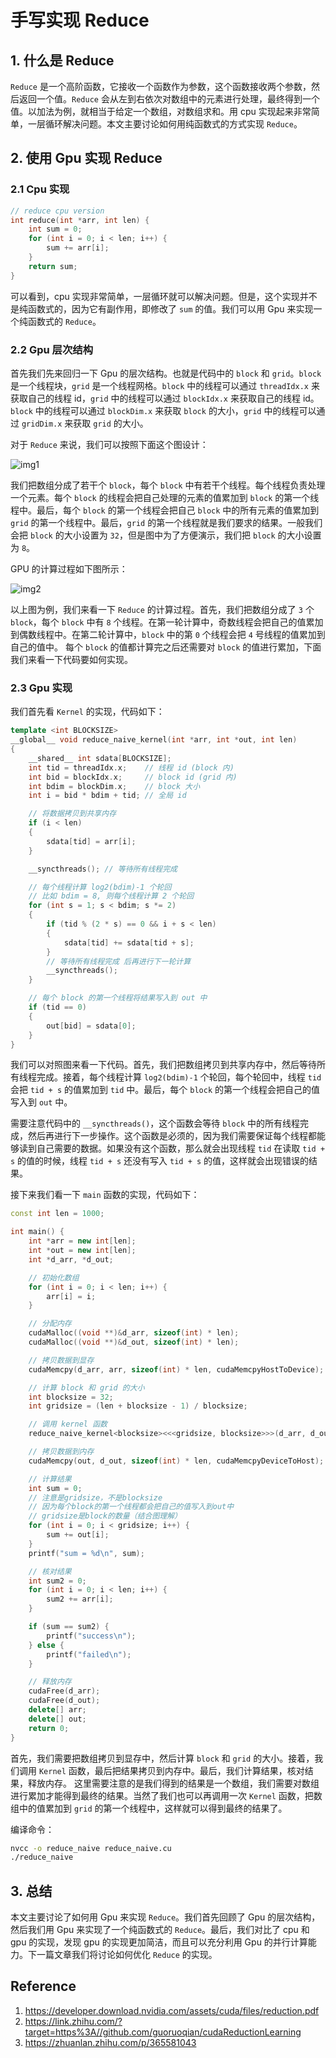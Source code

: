 # 手写实现 Reduce

## 1. 什么是 Reduce

`Reduce` 是一个高阶函数，它接收一个函数作为参数，这个函数接收两个参数，然后返回一个值。`Reduce` 会从左到右依次对数组中的元素进行处理，最终得到一个值。以加法为例，就相当于给定一个数组，对数组求和。用 cpu 实现起来非常简单，一层循环解决问题。本文主要讨论如何用纯函数式的方式实现 `Reduce`。



## 2. 使用 Gpu 实现 Reduce

### 2.1 Cpu 实现


```cpp
// reduce cpu version
int reduce(int *arr, int len) {
    int sum = 0;
    for (int i = 0; i < len; i++) {
        sum += arr[i];
    }
    return sum;
}
```

可以看到，cpu 实现非常简单，一层循环就可以解决问题。但是，这个实现并不是纯函数式的，因为它有副作用，即修改了 `sum` 的值。我们可以用 Gpu 来实现一个纯函数式的 `Reduce`。

### 2.2 Gpu 层次结构

首先我们先来回归一下 Gpu 的层次结构。也就是代码中的 `block` 和 `grid`。`block` 是一个线程块，`grid` 是一个线程网格。`block` 中的线程可以通过 `threadIdx.x` 来获取自己的线程 id，`grid` 中的线程可以通过 `blockIdx.x` 来获取自己的线程 id。`block` 中的线程可以通过 `blockDim.x` 来获取 `block` 的大小，`grid` 中的线程可以通过 `gridDim.x` 来获取 `grid` 的大小。

对于 `Reduce` 来说，我们可以按照下面这个图设计：

![img1](./images/1-CUDA层次结构.png)

我们把数组分成了若干个 `block`，每个 `block` 中有若干个线程。每个线程负责处理一个元素。每个 `block` 的线程会把自己处理的元素的值累加到 `block` 的第一个线程中。最后，每个 `block` 的第一个线程会把自己 `block` 中的所有元素的值累加到 `grid` 的第一个线程中。最后，`grid` 的第一个线程就是我们要求的结果。一般我们会把 `block` 的大小设置为 `32`，但是图中为了方便演示，我们把 `block` 的大小设置为 `8`。

GPU 的计算过程如下图所示：

![img2](./images/2-计算原理图.png)

以上图为例，我们来看一下 `Reduce` 的计算过程。首先，我们把数组分成了 `3` 个 `block`，每个 `block` 中有 `8` 个线程。在第一轮计算中，奇数线程会把自己的值累加到偶数线程中。在第二轮计算中，`block` 中的第 `0` 个线程会把 `4` 号线程的值累加到自己的值中。 每个 `block` 的值都计算完之后还需要对 `block` 的值进行累加，下面我们来看一下代码要如何实现。

### 2.3 Gpu 实现

我们首先看 `Kernel` 的实现，代码如下：

```cpp
template <int BLOCKSIZE>
__global__ void reduce_naive_kernel(int *arr, int *out, int len)
{
    __shared__ int sdata[BLOCKSIZE];
    int tid = threadIdx.x;    // 线程 id (block 内)
    int bid = blockIdx.x;     // block id (grid 内)
    int bdim = blockDim.x;    // block 大小
    int i = bid * bdim + tid; // 全局 id

    // 将数据拷贝到共享内存
    if (i < len)
    {
        sdata[tid] = arr[i];
    }

    __syncthreads(); // 等待所有线程完成

    // 每个线程计算 log2(bdim)-1 个轮回
    // 比如 bdim = 8, 则每个线程计算 2 个轮回
    for (int s = 1; s < bdim; s *= 2)
    {
        if (tid % (2 * s) == 0 && i + s < len)
        {
            sdata[tid] += sdata[tid + s];
        }
        // 等待所有线程完成 后再进行下一轮计算
        __syncthreads();
    }

    // 每个 block 的第一个线程将结果写入到 out 中
    if (tid == 0)
    {
        out[bid] = sdata[0];
    }
}
```

我们可以对照图来看一下代码。首先，我们把数组拷贝到共享内存中，然后等待所有线程完成。接着，每个线程计算 `log2(bdim)-1` 个轮回，每个轮回中，线程 `tid` 会把 `tid + s` 的值累加到 `tid` 中。最后，每个 `block` 的第一个线程会把自己的值写入到 `out` 中。

需要注意代码中的 `__syncthreads()`，这个函数会等待 `block` 中的所有线程完成，然后再进行下一步操作。这个函数是必须的，因为我们需要保证每个线程都能够读到自己需要的数据。如果没有这个函数，那么就会出现线程 `tid` 在读取 `tid + s` 的值的时候，线程 `tid + s` 还没有写入 `tid + s` 的值，这样就会出现错误的结果。

接下来我们看一下 `main` 函数的实现，代码如下：

```cpp
const int len = 1000;

int main() {
    int *arr = new int[len];
    int *out = new int[len];
    int *d_arr, *d_out;

    // 初始化数组
    for (int i = 0; i < len; i++) {
        arr[i] = i;
    }

    // 分配内存
    cudaMalloc((void **)&d_arr, sizeof(int) * len);
    cudaMalloc((void **)&d_out, sizeof(int) * len);

    // 拷贝数据到显存
    cudaMemcpy(d_arr, arr, sizeof(int) * len, cudaMemcpyHostToDevice);

    // 计算 block 和 grid 的大小
    int blocksize = 32;
    int gridsize = (len + blocksize - 1) / blocksize;

    // 调用 kernel 函数
    reduce_naive_kernel<blocksize><<<gridsize, blocksize>>>(d_arr, d_out, len);

    // 拷贝数据到内存
    cudaMemcpy(out, d_out, sizeof(int) * len, cudaMemcpyDeviceToHost);

    // 计算结果
    int sum = 0;
    // 注意是gridsize，不是blocksize
    // 因为每个block的第一个线程都会把自己的值写入到out中
    // gridsize是block的数量（结合图理解）
    for (int i = 0; i < gridsize; i++) {
        sum += out[i];
    }
    printf("sum = %d\n", sum);

    // 核对结果
    int sum2 = 0;
    for (int i = 0; i < len; i++) {
        sum2 += arr[i];
    }

    if (sum == sum2) {
        printf("success\n");
    } else {
        printf("failed\n");
    }

    // 释放内存
    cudaFree(d_arr);
    cudaFree(d_out);
    delete[] arr;
    delete[] out;
    return 0;
}
```

首先，我们需要把数组拷贝到显存中，然后计算 `block` 和 `grid` 的大小。接着，我们调用 `Kernel` 函数，最后把结果拷贝到内存中。最后，我们计算结果，核对结果，释放内存。 这里需要注意的是我们得到的结果是一个数组，我们需要对数组进行累加才能得到最终的结果。当然了我们也可以再调用一次 `Kernel` 函数，把数组中的值累加到 `grid` 的第一个线程中，这样就可以得到最终的结果了。

编译命令：

```bash
nvcc -o reduce_naive reduce_naive.cu
./reduce_naive
```

## 3. 总结

本文主要讨论了如何用 Gpu 来实现 `Reduce`。我们首先回顾了 Gpu 的层次结构，然后我们用 Gpu 来实现了一个纯函数式的 `Reduce`。最后，我们对比了 cpu 和 gpu 的实现，发现 gpu 的实现更加简洁，而且可以充分利用 Gpu 的并行计算能力。下一篇文章我们将讨论如何优化 `Reduce` 的实现。

## Reference 

1. https://developer.download.nvidia.com/assets/cuda/files/reduction.pdf
2. https://link.zhihu.com/?target=https%3A//github.com/guoruoqian/cudaReductionLearning
3. https://zhuanlan.zhihu.com/p/365581043



